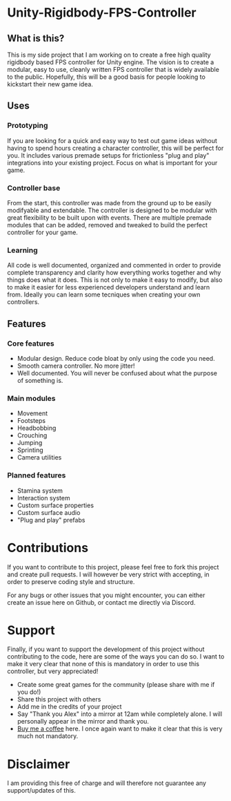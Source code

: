 # Unity-Rigidbody-FPS-Controller
## What is this?
This is my side project that I am working on to create a free high quality rigidbody based FPS controller for Unity engine. The vision is to create a modular, easy to use,
cleanly written FPS controller that is widely available to the public. Hopefully, this will be a good basis for people looking to kickstart their new game idea.

## Uses
### Prototyping
If you are looking for a quick and easy way to test out game ideas without having to spend hours creating a character controller, this will be perfect for you. It includes
various premade setups for frictionless "plug and play" integrations into your existing project. Focus on what is important for your game.

### Controller base
From the start, this controller was made from the ground up to be easily modifyable and extendable. The controller is designed to be modular with great flexibility to be built
upon with events. There are multiple premade modules that can be added, removed and tweaked to build the perfect controller for your game.

### Learning
All code is well documented, organized and commented in order to provide complete transparency and clarity how everything works together and why things does what it does. This
is not only to make it easy to modify, but also to make it easier for less experienced developers understand and learn from. Ideally you can learn some tecniques when creating
your own controllers.

## Features
### Core features
* Modular design. Reduce code bloat by only using the code you need.
* Smooth camera controller. No more jitter!
* Well documented. You will never be confused about what the purpose of something is.

### Main modules
* Movement
* Footsteps
* Headbobbing
* Crouching
* Jumping
* Sprinting
* Camera utilities

### Planned features
* Stamina system
* Interaction system
* Custom surface properties
* Custom surface audio
* "Plug and play" prefabs

# Contributions
If you want to contribute to this project, please feel free to fork this project and create pull requests. I will however be very strict with accepting, in order to preserve 
coding style and structure.

For any bugs or other issues that you might encounter, you can either create an issue here on Github, or contact me directly via Discord.

# Support
Finally, if you want to support the development of this project without contributing to the code, here are some of the ways you can do so. I want to make it very clear that
none of this is mandatory in order to use this controller, but very appreciated!
* Create some great games for the community (please share with me if you do!)
* Share this project with others
* Add me in the credits of your project
* Say "Thank you Alex" into a mirror at 12am while completely alone. I will personally appear in the mirror and thank you.
* [Buy me a coffee](https://www.buymeacoffee.com/HP3Byv4s7H) here. I once again want to make it clear that this is very much not mandatory.

# Disclaimer
I am providing this free of charge and will therefore not guarantee any support/updates of this. 
